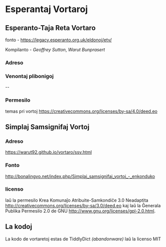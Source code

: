 # Esperantaj Vortaroj

## Esperanto-Taja Reta Vortaro
fonto - <https://legacy.esperanto.org.uk/eldonoj/etv/>

Kompilanto - _Geoffrey Sutton_, _Warut Bunprasert_
### Adreso

### Venontaj plibonigoj
--
### Permesilo
temas pri vortoj
<https://creativecommons.org/licenses/by-sa/4.0/deed.eo>

## Simplaj Samsignifaj Vortoj
### Adreso 
<https://warut92.github.io/vortaro/ssv.html>
### Fonto 
<http://bonalingvo.net/index.php/Simplaj_samsignifaj_vortoj_-_enkonduko>

### licenso
laŭ la permesilo Krea Komunaĵo Atribuite-Samkondiĉe 3.0 Neadaptita <http://creativecommons.org/licenses/by-sa/3.0/deed.eo> kaj laŭ la Ĝenerala Publika Permesilo 2.0 de GNU <http://www.gnu.org/licenses/gpl-2.0.html>.

## La kodoj
La kodo de vortaretoj estas de TiddlyDict *(abandonware)* laŭ la licenso MIT
